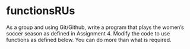 # functionsRUs
As a group and using Git/Github, write a program that plays the women’s soccer season as defined in Assignment 4. Modify the code to use functions as defined below. You can do more than what is required.
